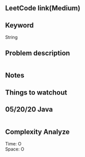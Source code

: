 ## LeetCode link(Medium)


## Keyword
String

## Problem description
```

```



## Notes


## Things to watchout

## 05/20/20 Java

```java


```
## Complexity Analyze
Time: O       \
Space: O